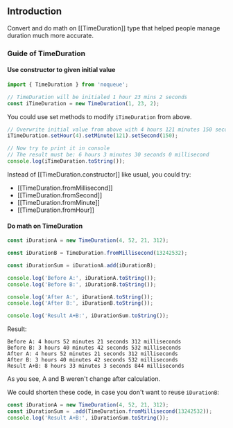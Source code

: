 ## Introduction

Convert and do math on [[TimeDuration]] type that helped people manage duration much more accurate.

### Guide of TimeDuration

#### Use constructor to given initial value

```ts
import { TimeDuration } from 'noqueue';

// TimeDuration will be initialed 1 hour 23 mins 2 seconds
const iTimeDuration = new TimeDuration(1, 23, 2);
```

You could use set methods to modify `iTimeDuration` from above.

```ts
// Overwrite initial value from above with 4 hours 121 minutes 150 seconds
iTimeDuration.setHour(4).setMinute(121).setSecond(150);

// Now try to print it in console
// The result must be: 6 hours 3 minutes 30 seconds 0 millisecond
console.log(iTimeDuration.toString());
```

Instead of [[TimeDuration.constructor]] like usual, you could try:

- [[TimeDuration.fromMillisecond]]
- [[TimeDuration.fromSecond]]
- [[TimeDuration.fromMinute]]
- [[TimeDuration.fromHour]]

#### Do math on TimeDuration

```ts
const iDurationA = new TimeDuration(4, 52, 21, 312);

const iDurationB = TimeDuration.fromMillisecond(13242532);

const iDurationSum = iDurationA.add(iDurationB);

console.log('Before A:', iDurationA.toString());
console.log('Before B:', iDurationB.toString());

console.log('After A:', iDurationA.toString());
console.log('After B:', iDurationB.toString());

console.log('Result A+B:', iDurationSum.toString());
```

Result:

```
Before A: 4 hours 52 minutes 21 seconds 312 milliseconds
Before B: 3 hours 40 minutes 42 seconds 532 milliseconds
After A: 4 hours 52 minutes 21 seconds 312 milliseconds
After B: 3 hours 40 minutes 42 seconds 532 milliseconds
Result A+B: 8 hours 33 minutes 3 seconds 844 milliseconds
```

As you see, A and B weren't change after calculation.

We could shorten these code, in case you don't want to reuse `iDurationB`:

```ts
const iDurationA = new TimeDuration(4, 52, 21, 312);
const iDurationSum = .add(TimeDuration.fromMillisecond(13242532));
console.log('Result A+B:', iDurationSum.toString());
```
